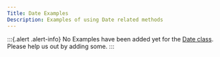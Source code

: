 ```yaml
---
Title: Date Examples
Description: Examples of using Date related methods
---
```


:::{.alert .alert-info}
No Examples have been added yet for the [Date class](../../api/Faker/Date).
Please help us out by adding some.
:::
